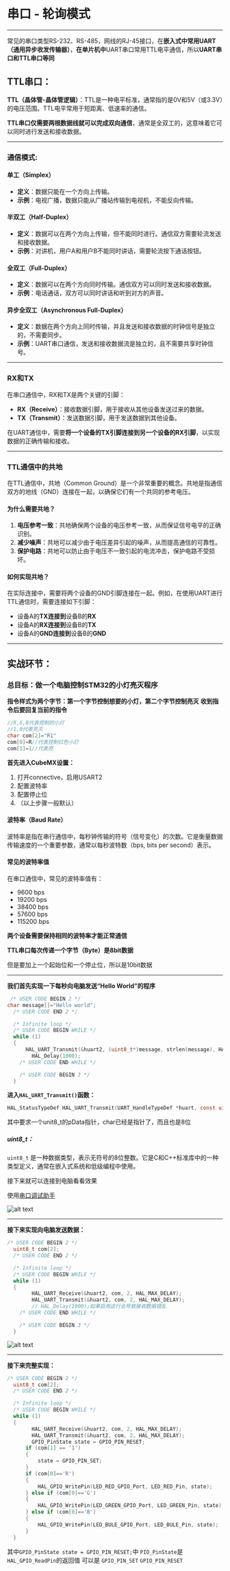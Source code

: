 # 串口 - 轮询模式
***
常见的串口类型RS-232、RS-485，网线的RJ-45接口，在**嵌入式中常用UART（通用异步收发传输器）**，**在单片机中**UART串口常用TTL电平通信，所以**UART串口和TTL串口等同**
## TTL串口：
**TTL（晶体管-晶体管逻辑）**：TTL是一种电平标准，通常指的是0V和5V（或3.3V）的电压范围。TTL电平常用于短距离、低速率的通信。

**TTL串口仅需要两根数据线就可以完成双向通信**，通常是全双工的，这意味着它可以同时进行发送和接收数据。

***
### 通信模式:

#### 单工（Simplex）
- **定义**：数据只能在一个方向上传输。
- **示例**：电视广播，数据只能从广播站传输到电视机，不能反向传输。

#### 半双工（Half-Duplex）
- **定义**：数据可以在两个方向上传输，但不能同时进行。通信双方需要轮流发送和接收数据。
- **示例**：对讲机，用户A和用户B不能同时讲话，需要轮流按下通话按钮。

#### 全双工（Full-Duplex）
- **定义**：数据可以在两个方向同时传输。通信双方可以同时发送和接收数据。
- **示例**：电话通话，双方可以同时讲话和听到对方的声音。

#### 异步全双工（Asynchronous Full-Duplex）
- **定义**：数据在两个方向上同时传输，并且发送和接收数据的时钟信号是独立的，不需要同步。
- **示例**：UART串口通信，发送和接收数据流是独立的，且不需要共享时钟信号。
***
### RX和TX

在串口通信中，RX和TX是两个关键的引脚：

- **RX（Receive）**：接收数据引脚，用于接收从其他设备发送过来的数据。
- **TX（Transmit）**：发送数据引脚，用于发送数据到其他设备。

在UART通信中，需要**将一个设备的TX引脚连接到另一个设备的RX引脚**，以实现数据的正确传输和接收。
***
### TTL通信中的共地

在TTL通信中，共地（Common Ground）是一个非常重要的概念。共地是指通信双方的地线（GND）连接在一起，以确保它们有一个共同的参考电压。

#### 为什么需要共地？

1. **电压参考一致**：共地确保两个设备的电压参考一致，从而保证信号电平的正确识别。
2. **减少噪声**：共地可以减少由于电压差异引起的噪声，从而提高通信的可靠性。
3. **保护电路**：共地可以防止由于电压不一致引起的电流冲击，保护电路不受损坏。

#### 如何实现共地？

在实际连接中，需要将两个设备的GND引脚连接在一起。例如，在使用UART进行TTL通信时，需要连接如下引脚：

- 设备A的**TX连接到**设备B的**RX**
- 设备A的**RX连接到**设备B的**TX**
- 设备A的**GND连接到**设备B的**GND**

***
## 实战环节：
### 总目标：做一个电脑控制STM32的小灯亮灭程序

**指令样式为两个字节：第一个字节控制想要的小灯，第二个字节控制亮灭**
**收到指令后要回复当前的指令**
~~~c
//R,G,B代表控制的小灯
//1,0代表亮灭
char com[2]="R1"
com[0]=R//代表控制红色小灯
com[1]=1//代表亮
~~~

**首先进入CubeMX设置：**
1. 打开connective，启用USART2 
2. 配置波特率
3. 配置停止位
4. （以上步骤一般默认）

#### 波特率（Baud Rate）

波特率是指在串行通信中，每秒钟传输的符号（信号变化）的次数。它是衡量数据传输速度的一个重要参数，通常以每秒波特数（bps, bits per second）表示。

#### 常见的波特率值

在串口通信中，常见的波特率值有：
- 9600 bps
- 19200 bps
- 38400 bps
- 57600 bps
- 115200 bps

**两个设备需要保持相同的波特率才能正常通信**

**TTL串口每次传递一个字节（Byte）是8bit数据**

但是要加上一个起始位和一个停止位，所以是10bit数据
***
**我们首先实现一下每秒向电脑发送“Hello World”的程序**
~~~C
 /* USER CODE BEGIN 2 */
char message[]="Hello world";
  /* USER CODE END 2 */

  /* Infinite loop */
  /* USER CODE BEGIN WHILE */
  while (1)
  {
      HAL_UART_Transmit(&huart2, (uint8_t*)message, strlen(message), HAL_MAX_DELAY);
        HAL_Delay(1000);
    /* USER CODE END WHILE */

    /* USER CODE BEGIN 3 */
  }
~~~

**进入`HAL_UART_Transmit()`函数：**
~~~C
HAL_StatusTypeDef HAL_UART_Transmit(UART_HandleTypeDef *huart, const uint8_t *pData, uint16_t Size, uint32_t Timeout)
~~~
其中要求一个unit8_t的pData指针，char已经是指针了，而且也是8位
##### uint8_t：

`uint8_t` 是一种数据类型，表示无符号的8位整数。它是C和C++标准库中的一种类型定义，通常在嵌入式系统和低级编程中使用。

接下来就可以连接到电脑看看效果

使用[串口调试助手](https://serial.keysking.com/)

![alt text](image.png)
***
**接下来实现向电脑发送数据：**
~~~C
/* USER CODE BEGIN 2 */
  uint8_t com[2];
  /* USER CODE END 2 */

  /* Infinite loop */
  /* USER CODE BEGIN WHILE */
  while (1)
  {
        HAL_UART_Receive(&huart2, com, 2, HAL_MAX_DELAY);
        HAL_UART_Transmit(&huart2, com, 2, HAL_MAX_DELAY);
        // HAL_Delay(1000);如果启用这行会导致接收数据错乱
    /* USER CODE END WHILE */

    /* USER CODE BEGIN 3 */
  }
~~~
![alt text](image-1.png)
***
**接下来完整实现：**
~~~C
/* USER CODE BEGIN 2 */
  uint8_t com[2];
  /* USER CODE END 2 */

  /* Infinite loop */
  /* USER CODE BEGIN WHILE */
  while (1)
  {
        HAL_UART_Receive(&huart2, com, 2, HAL_MAX_DELAY);
        HAL_UART_Transmit(&huart2, com, 2, HAL_MAX_DELAY);
        GPIO_PinState state = GPIO_PIN_RESET;
      if (com[1] == '1')
      {
          state = GPIO_PIN_SET;
      }
      if (com[0]=='R')
      {
          HAL_GPIO_WritePin(LED_RED_GPIO_Port, LED_RED_Pin, state);
      } else if (com[0]=='G')
      {
          HAL_GPIO_WritePin(LED_GREEN_GPIO_Port, LED_GREEN_Pin, state);
      } else if (com[0]=='B')
      {
          HAL_GPIO_WritePin(LED_BULE_GPIO_Port, LED_BULE_Pin, state);
      }
  }
~~~

其中`GPIO_PinState state = GPIO_PIN_RESET;`中
`PIO_PinState`是`HAL_GPIO_ReadPin`的返回值
可以是
`GPIO_PIN_SET`
`GPIO_PIN_RESET`